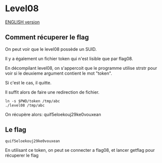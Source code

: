 # Level08

[ENGLISH version](README_EN.md)

## Comment récuperer le flag

On peut voir que le level08 possède un SUID.

Il y a également un fichier token qui n'est lisible que par flag08.

En décompilant level08, on s'appercoit que le programme utilise strstr pour voir si le deuxieme argument contient le mot "token".

Si c'est le cas, il quitte. 

Il suffit alors de faire une redirection de fichier.

```
ln -s $PWD/token /tmp/abc
./level08 /tmp/abc
```

On récupère alors: quif5eloekouj29ke0vouxean

## Le flag
```
quif5eloekouj29ke0vouxean
```

En utilisant ce token, on peut se connecter a flag08, et lancer getflag pour récuperer le flag